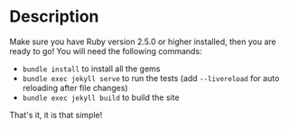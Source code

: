 # Description 

Make sure you have Ruby version 2.5.0 or higher installed, then you are ready to go!
You will need the following commands:
- `bundle install` to install all the gems
- `bundle exec jekyll serve` to run the tests (add `--livereload` for auto reloading after file changes)
- `bundle exec jekyll build` to build the site

That's it, it is that simple!